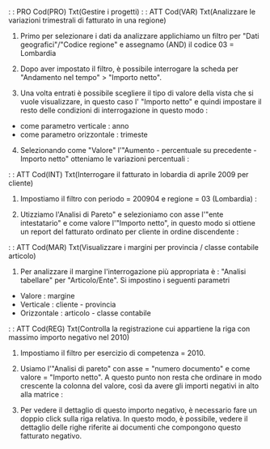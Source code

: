  :  : PRO Cod(PRO) Txt(Gestire i progetti)
 :  : ATT Cod(VAR) Txt(Analizzare le variazioni trimestrali di fatturato in una regione)
01. Primo per selezionare i dati da analizzare applichiamo un filtro per "Dati geografici"/"Codice regione" e assegnamo (AND) il codice 03 = Lombardia

02. Dopo aver impostato il filtro, è possibile interrogare la scheda per "Andamento nel tempo" > "Importo netto".

03. Una volta entrati è possibile scegliere il tipo di valore della vista che si vuole visualizzare, in questo caso l' "Importo netto" e quindi impostare il resto delle condizioni di interrogazione in questo modo : 
 * come parametro verticale :  anno
 * come parametro orizzontale :  trimeste

04. Selezionando come "Valore" l'"Aumento - percentuale su precedente - Importo netto" otteniamo le variazioni percentuali : 

 :  : ATT Cod(INT) Txt(Interrogare il fatturato in lobardia di aprile 2009 per cliente)
01. Impostiamo il filtro con periodo = 200904 e regione = 03 (Lombardia) : 

02. Utizziamo l'Analisi di Pareto" e selezioniamo con asse l'"ente intestatario" e come valore l'"Importo netto", in questo modo si ottiene un  report del fatturato ordinato per cliente in ordine discendente : 

 :  : ATT Cod(MAR) Txt(Visualizzare i margini per provincia / classe contabile articolo)
01. Per analizzare il margine l'interrogazione più appropriata è :  "Analisi tabellare" per "Articolo/Ente".
Si impostino i seguenti parametri
 * Valore :  margine
 * Verticale :  cliente - provincia
 * Orizzontale :  articolo - classe contabile

 :  : ATT Cod(REG) Txt(Controlla la registrazione cui appartiene la riga con massimo importo negativo nel 2010)
01. Impostiamo il filtro per esercizio di competenza = 2010.

02. Usiamo l'"Analisi di pareto" con asse = "numero documento" e come valore = "Importo netto". A questo punto non resta che ordinare in modo crescente la colonna del valore, così da avere gli importi negativi in alto alla matrice : 

03. Per vedere il dettaglio di questo importo negativo, è necessario fare un doppio click sulla riga relativa. In questo modo, è possibile, vedere il dettaglio delle righe riferite ai documenti che compongono questo fatturato negativo.
